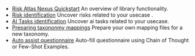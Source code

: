 - [Risk Atlas Nexus Quickstart](notebooks/Risk_Atlas_Nexus_Quickstart.ipynb) An overview of library functionality.
- [Risk identification](notebooks/risk_identification.ipynb) Uncover risks related to your usecase .
- [AI Tasks identification](notebooks/ai_tasks_identification.ipynb) Uncover ai tasks related to your usecase.
- [Preparing taxononmy mappings](notebooks/Prepare_taxonomy_mappings.ipynb) Prepare your own mapping files for a new taxonomy.
- [Auto assist questionnaire](notebooks/autoassist_questionnaire.ipynb) Auto-fill questionnaire using Chain of Thought or Few-Shot Examples.
